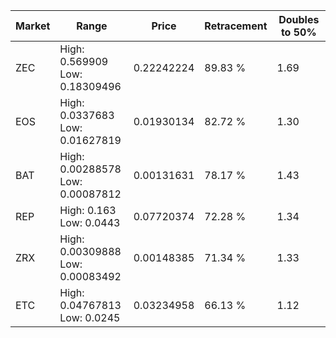 | Market | Range | Price| Retracement | Doubles to 50% |
| --- | --- | --- | --- | --- |
| ZEC | High: 0.569909<br />Low: 0.18309496 | 0.22242224 | 89.83 % | 1.69 |
| EOS | High: 0.0337683<br />Low: 0.01627819 | 0.01930134 | 82.72 % | 1.30 |
| BAT | High: 0.00288578<br />Low: 0.00087812 | 0.00131631 | 78.17 % | 1.43 |
| REP | High: 0.163<br />Low: 0.0443 | 0.07720374 | 72.28 % | 1.34 |
| ZRX | High: 0.00309888<br />Low: 0.00083492 | 0.00148385 | 71.34 % | 1.33 |
| ETC | High: 0.04767813<br />Low: 0.0245 | 0.03234958 | 66.13 % | 1.12 |

